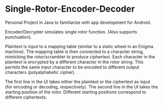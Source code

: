 # Single-Rotor-Encoder-Decoder
Personal Project in Java to familiarize with app development for Android.

Encoder/Decrypter simulates single rotor function. (Also supports punctuation).

Plaintext is input to a mapping table (similar to a static wheel in an Enigma machine).
The mapping table is then connected to a character string, mimicking the rotor/scrambler to produce ciphertext.
Each character in the plaintext is encrypted by a different character in the rotor string.
This permits the same input character to be encoded to different output characters (polyalphabetic cipher).

The first line in the UI takes either the plaintext or the ciphertext as input (for encoding or decoding, respectively).
The second line in the UI takes the starting position of the rotor. Different starting positions correspond to different ciphertexts.
